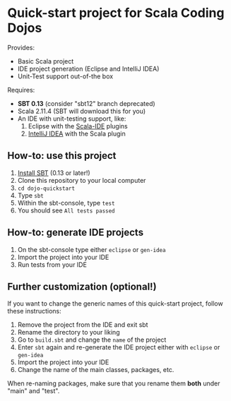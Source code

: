 # Quick-start project for Scala Coding Dojos

Provides:

* Basic Scala project
* IDE project generation (Eclipse and IntelliJ IDEA)
* Unit-Test support out-of-the box

Requires:

* **SBT 0.13** (consider "sbt12" branch deprecated)
* Scala 2.11.4 (SBT will download this for you)
* An IDE with unit-testing support, like:
    1. Eclipse with the [Scala-IDE](http://scala-ide.org/) plugins
    2. [IntelliJ IDEA](https://www.jetbrains.com/idea/) with the Scala plugin

## How-to: use this project

1. [Install SBT](http://www.scala-sbt.org/0.13/tutorial/index.html) (0.13 or later!)
1. Clone this repository to your local computer
1. `cd dojo-quickstart`
1. Type `sbt`
1. Within the sbt-console, type `test`
1. You should see `All tests passed`

## How-to: generate IDE projects

1. On the sbt-console type either `eclipse` or `gen-idea`
1. Import the project into your IDE
1. Run tests from your IDE

## Further customization (optional!)

If you want to change the generic names of this quick-start project, follow these instructions:

1. Remove the project from the IDE and exit sbt
1. Rename the directory to your liking
1. Go to `build.sbt` and change the `name` of the project
1. Enter `sbt` again and re-generate the IDE project either with `eclipse` or `gen-idea`
1. Import the project into your IDE
1. Change the name of the main classes, packages, etc.

When re-naming packages, make sure that you rename them **both** under "main" and "test".